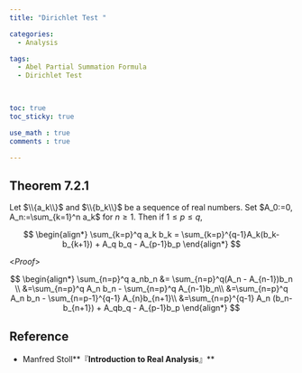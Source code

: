 ```yaml
---
title: "Dirichlet Test "

categories:
  - Analysis

tags:
  - Abel Partial Summation Formula
  - Dirichlet Test

 

toc: true
toc_sticky: true

use_math : true
comments : true

---
```


## Theorem 7.2.1
Let $\\{a_k\\}$ and $\\{b_k\\}$ be a sequence of real numbers.  Set $A_0:=0, A_n:=\sum_{k=1}^n a_k$ for $n\geq 1$. Then if $1\leq p \leq q$,

$$
\begin{align*}
\sum_{k=p}^q a_k b_k = \sum_{k=p}^{q-1}A_k(b_k-b_{k+1}) + A_q b_q - A_{p-1}b_p
\end{align*}
$$

<*Proof*>

$$
\begin{align*}
\sum_{n=p}^q a_nb_n &= \sum_{n=p}^q(A_n - A_{n-1})b_n \\
&=\sum_{n=p}^q A_n b_n - \sum_{n=p}^q A_{n-1}b_n\\
&=\sum_{n=p}^q A_n b_n - \sum_{n=p-1}^{q-1} A_{n}b_{n+1}\\
&=\sum_{n=p}^{q-1} A_n (b_n-b_{n+1}) + A_qb_q - A_{p-1}b_p
\end{align*}
$$

$$\tag*{$\square$}$$
## Reference
- Manfred Stoll**『**Introduction to Real Analysis**』**
